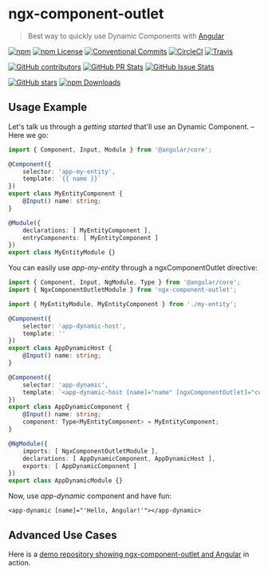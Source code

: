 # ngx-component-outlet

> Best way to quickly use Dynamic Components with [Angular](https://angular.io/)

[![npm](https://img.shields.io/npm/v/ngx-component-outlet.svg?style=flat-square)](https://www.npmjs.com/package/ngx-component-outlet)
[![npm License](https://img.shields.io/npm/l/ngx-component-outlet.svg?style=flat-square)](https://github.com/thekiba/ngx-component-outlet/blob/master/LICENSE)
[![Conventional Commits](https://img.shields.io/badge/Conventional%20Commits-1.0.0-yellow.svg?style=flat-square)](https://conventionalcommits.org)
[![CircleCI](https://img.shields.io/circleci/project/github/thekiba/ngx-component-outlet/master.svg?label=Circle%20CI&style=flat-square)](https://circleci.com/gh/thekiba/ngx-component-outlet)
[![Travis](https://img.shields.io/travis/thekiba/ngx-component-outlet/master.svg?label=Travis%20CI&style=flat-square)](https://travis-ci.org/thekiba/ngx-component-outlet)

[![GitHub contributors](https://img.shields.io/github/contributors/thekiba/ngx-component-outlet.svg?style=flat-square)](https://github.com/thekiba/ngx-component-outlet)
[![GitHub PR Stats](http://issuestats.com/github/thekiba/ngx-component-outlet/badge/pr?style=flat-square)](http://issuestats.com/github/thekiba/ngx-component-outlet)
[![GitHub Issue Stats](http://issuestats.com/github/thekiba/ngx-component-outlet/badge/issue?style=flat-square)](http://issuestats.com/github/thekiba/ngx-component-outlet)

[![GitHub stars](https://img.shields.io/github/stars/thekiba/ngx-component-outlet.svg?label=GitHub%20Stars&style=flat-square)](https://github.com/thekiba/ngx-component-outlet)
[![npm Downloads](https://img.shields.io/npm/dw/ngx-component-outlet.svg?style=flat-square)](https://www.npmjs.com/package/ngx-component-outlet)

## Usage Example

Let's talk us through a _getting started_ that'll use an Dynamic Component.
– Here we go:

```typescript
import { Component, Input, Module } from '@angular/core';

@Component({
    selector: 'app-my-entity',
    template: `{{ name }}`
})
export class MyEntityComponent {
    @Input() name: string;
}

@Module({
    declarations: [ MyEntityComponent ],
    entryComponents: [ MyEntityComponent ]
})
export class MyEntityModule {}
```

You can easily use _app-my-entity_ through a ngxComponentOutlet directive:

```typescript
import { Component, Input, NgModule, Type } from '@angular/core';
import { NgxComponentOutletModule } from 'ngx-component-outlet';

import { MyEntityModule, MyEntityComponent } from './my-entity';

@Component({
    selector: 'app-dynamic-host',
    template: ''
})
export class AppDynamicHost {
    @Input() name: string;
}

@Component({
    selector: 'app-dynamic',
    template: `<app-dynamic-host [name]="name" [ngxComponentOutlet]="component"></app-dynamic-host>`
})
export class AppDynamicComponent {
    @Input() name: string;
    component: Type<MyEntityComponent> = MyEntityComponent;
}

@NgModule({
    imports: [ NgxComponentOutletModule ],
    declarations: [ AppDynamicComponent, AppDynamicHost ],
    exports: [ AppDynamicComponent ]
})
export class AppDynamicModule {}
```

Now, use _app-dynamic_ component and have fun:

```angular2html
<app-dynamic [name]="'Hello, Angular!'"></app-dynamic>
```

## Advanced Use Cases

Here is a [demo repository showing ngx-component-outlet and Angular](https://github.com/thekiba/ngx-component-outlet) in action.
